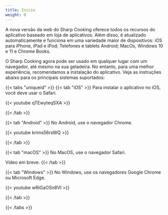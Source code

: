 ```yaml
---
title: Inicio
weight: 0
---
```


A nova versão da web do Sharp Cooking oferece todos os recursos do aplicativo baseado em loja de aplicativos. Além disso, é atualizado automaticamente e funciona em uma variedade maior de dispositivos: iOS para iPhone, iPad e iPod; Telefones e tablets Android; MacOs, Windows 10 e 11 e Chrome Books.

O Sharp Cooking agora pode ser usado em qualquer lugar com um navegador, até mesmo na sua geladeira. No entanto, para uma melhor experiência, recomendamos a instalação do aplicativo. Veja as instruções abaixo para os principais sistemas suportados:

{{< tabs "uniqueid" >}}
{{< tab "iOS" >}} 
Para instalar o aplicativo no iOS, você deve usar o Safari.

{{< youtube qTEwyteqSXA >}}

{{< /tab >}}

{{< tab "Android" >}}
No Android, use o navegador Chrome.

{{< youtube krims56rsWQ >}}

{{< /tab >}}

{{< tab "macOS" >}}
No MacOS, use o navegador Safari.

Vídeo em breve.
{{< /tab >}}

{{< tab "Windows" >}}
No Windows, use os navegadores Google Chrome ou Microsoft Edge.

{{< youtube wRiGaOSn8VI >}}

{{< /tab >}}

{{< /tabs >}}
